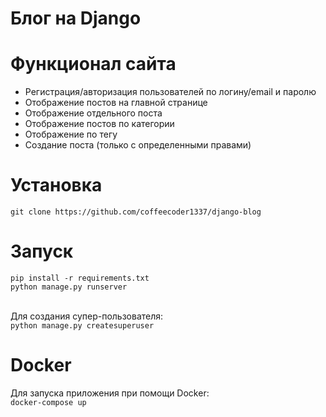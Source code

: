 # Блог на Django

# Функционал сайта

- Регистрация/авторизация пользователей по логину/email и паролю
- Отображение постов на главной странице
- Отображение отдельного поста
- Отображение постов по категории
- Отображение по тегу
- Создание поста (только с определенными правами)


# Установка

`
git clone https://github.com/coffeecoder1337/django-blog
`

# Запуск

`pip install -r requirements.txt` <br>
`python manage.py runserver` <br><br>

Для создания супер-пользователя: <br>
`python manage.py createsuperuser`


# Docker
Для запуска приложения при помощи Docker: <br>
`docker-compose up`
